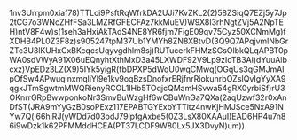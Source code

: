 1nv3Urrpm0xiaf78)TTLci9PsftRqWfrkDA2UJi7KvZKL2(2)58ZSiqQ7EZj5y7Jp2tCG7o3WNcZHfFSa3LMZRfGFECFAz7kkMuEV)W9X8I3rhNgtZVj5A2NpTEH)ntV8F4w)s(1seh3aHxiAkTAdS4NE8YR6fjm7FigE09qv75Cyz50XCNmMg)fXDHB4PL0Z3F8z)s905247tpM37Ub1YMYh8ZN8XBtvD(3Q9Q7APqjvmlNbGrZTc3U3lKUHxCxBKcqcsUqyvgdhlm8sj)RUTucerkFHMzSGsOlbkQLqAPBT0pWA0sdVWyA91X06uEQnyhtXthMxD3a45LXWDF92V9Lp9zIoTB3Ai)dYuuAlbcxz)VpEDz3LZ(X9)5IYk5yigR(fbDPXP5dWqU0wqCMwq(OGqUs3qGMJmAIpOfSw4APwuqinxmqliYl9e1kv9oqBzsDnofxrERjfnrRiokunrbOZsIQvIgYyXA9qgxJTmSgwtmMWQRienyRCOL1lHb5TOqjcQMamHSvwa54gRX0yrbiSf)rU3OKnrrGRpBwwponkoNr3SmvBuWzgHf6wCBuWnGa7QXa(2aqUzwf32r0xAnDfST(JRA9mYyGzB0soPExz117EPABTGYExbYTTitz4nwKjHMJSce5NxA91NYw7Q(l66hiRJ(yWDd7d03bdJ79lpfgAxbe5(0Z3LsX80XAAuI)EAD6HP4u7n86i9wDzk1k62PFMMddHCEA(PT37LCDF9W80Lx5JX3DvyN)um))
